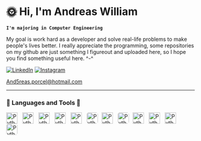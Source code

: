 # 🌞 Hi, I'm Andreas William

**`I'm majoring in Computer Engineering`**

My goal is work hard as a developer and solve real-life problems to make people's lives better. I really appreciate the programming, some repositories on my github are just something I figureout and uploaded here, so I hope you find something useful here. ^-^


[![LinkedIn](https://img.shields.io/badge/LinkedIn-0077B5?style=for-the-badge&logo=linkedin&logoColor=white)](https://www.linkedin.com/in/AndreasWilliamPorcel/)
[![Instagram](https://img.shields.io/badge/Instagram-E4405F?style=for-the-badge&logo=instagram&logoColor=white)](https://instagram.com/and5reas_md?igshid=MzMyNGUyNmU2YQ==)

And5reas.porcel@hotmail.com

---

### 🔨 Languages and Tools 🔧

<img align="left" alt="Python" width="30px" style="padding-right: 10px" src="https://cdn.jsdelivr.net/gh/devicons/devicon/icons/python/python-original.svg" />
<img align="left" alt="Python" width="30px" style="padding-right: 10px" src="https://cdn.jsdelivr.net/gh/devicons/devicon/icons/opencv/opencv-original.svg" />
<img align="left" alt="Python" width="30px" style="padding-right: 10px" src="https://cdn.jsdelivr.net/gh/devicons/devicon/icons/react/react-original.svg" />
<img align="left" alt="Python" width="30px" style="padding-right: 10px" src="https://cdn.jsdelivr.net/gh/devicons/devicon/icons/javascript/javascript-original.svg" />
<img align="left" alt="Python" width="30px" style="padding-right: 10px" src="https://cdn.jsdelivr.net/gh/devicons/devicon/icons/css3/css3-original.svg" />
<img align="left" alt="Python" width="30px" style="margin-right: 10px; background-color: white; border-radius: 5px" src="https://cdn.jsdelivr.net/gh/devicons/devicon/icons/dotnetcore/dotnetcore-original.svg" />
<img align="left" alt="Python" width="30px" style="padding-right: 10px" src="https://cdn.jsdelivr.net/gh/devicons/devicon/icons/csharp/csharp-original.svg" />
<img align="left" alt="Python" width="30px" style="margin-right: 10px; background-color: white; border-radius: 5px" src="https://cdn.jsdelivr.net/gh/devicons/devicon/icons/flask/flask-original.svg" />
<img align="left" alt="Python" width="30px" style="padding-right: 10px" src="https://cdn.jsdelivr.net/gh/devicons/devicon/icons/java/java-original.svg" />
<img align="left" alt="Python" width="30px" style="padding-right: 10px" src="https://cdn.jsdelivr.net/gh/devicons/devicon/icons/cplusplus/cplusplus-original.svg" />
<img align="left" alt="Python" width="30px" style="padding-right: 10px" src="https://cdn.jsdelivr.net/gh/devicons/devicon/icons/matlab/matlab-original.svg" />
<img align="left" alt="Python" width="30px" style="margin-right: 10px; background-color: white; border-radius: 5px" src="https://cdn.jsdelivr.net/gh/devicons/devicon/icons/microsoftsqlserver/microsoftsqlserver-plain.svg" />
<br />

<!---
And5reas/And5reas is a ✨ special ✨ repository because its `README.md` (this file) appears on your GitHub profile.
You can click the Preview link to take a look at your changes.
--->
